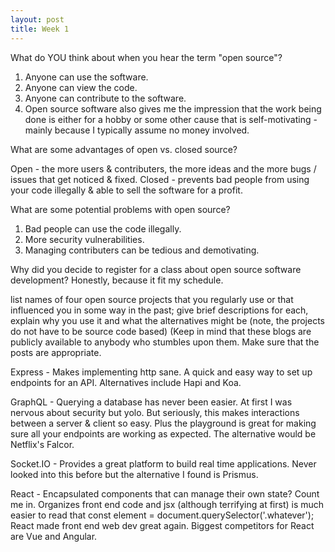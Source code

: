 ```yaml
---
layout: post
title: Week 1
---
```



What do YOU think about when you hear the term "open source"?

1. Anyone can use the software.
2. Anyone can view the code.
3. Anyone can contribute to the software.
4. Open source software also gives me the impression that the work being done is either for a hobby or some other cause that is self-motivating - mainly because I typically assume no money involved.

What are some advantages of open vs. closed source?

Open - the more users & contributers, the more ideas and the more bugs / issues that get noticed & fixed.
Closed - prevents bad people from using your code illegally & able to sell the software for a profit.

What are some potential problems with open source?
1. Bad people can use the code illegally.
2. More security vulnerabilities.
3. Managing contributers can be tedious and demotivating.

Why did you decide to register for a class about open source software development?
Honestly, because it fit my schedule.

 list names of four open source projects that you regularly use or that influenced you in some way in the past; give brief descriptions for each, explain why you use it and what the alternatives might be (note, the projects do not have to be source code based) (Keep in mind that these blogs are publicly available to anybody who stumbles upon them. Make sure that the posts are appropriate.

Express - Makes implementing http sane. A quick and easy way to set up endpoints for an API. Alternatives include Hapi and Koa.

GraphQL - Querying a database has never been easier. At first I was nervous about security but yolo. But seriously, this makes interactions between a server & client so easy. Plus the playground is great for making sure all your endpoints are working as expected. The alternative would be Netflix's Falcor.

Socket.IO - Provides a great platform to build real time applications. Never looked into this before but the alternative I found is Prismus.

React - Encapsulated components that can manage their own state? Count me in. Organizes front end code and jsx (although terrifying at first) is much easier to read that const element = document.querySelector('.whatever'); React made front end web dev great again. Biggest competitors for React are Vue and Angular.
